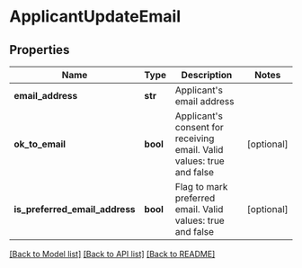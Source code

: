 # ApplicantUpdateEmail

## Properties
Name | Type | Description | Notes
------------ | ------------- | ------------- | -------------
**email_address** | **str** | Applicant&#x27;s email address | 
**ok_to_email** | **bool** | Applicant&#x27;s consent for receiving email. Valid values: true and false | [optional] 
**is_preferred_email_address** | **bool** | Flag to mark preferred email. Valid values: true and false | [optional] 

[[Back to Model list]](../README.md#documentation-for-models) [[Back to API list]](../README.md#documentation-for-api-endpoints) [[Back to README]](../README.md)

